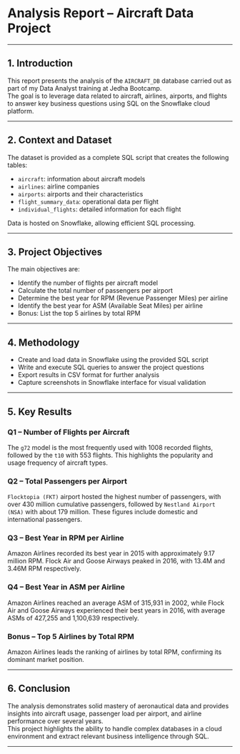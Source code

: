 # Analysis Report – Aircraft Data Project

---

## 1. Introduction

This report presents the analysis of the `AIRCRAFT_DB` database carried out as part of my Data Analyst training at Jedha Bootcamp.  
The goal is to leverage data related to aircraft, airlines, airports, and flights to answer key business questions using SQL on the Snowflake cloud platform.

---

## 2. Context and Dataset

The dataset is provided as a complete SQL script that creates the following tables:  
- `aircraft`: information about aircraft models  
- `airlines`: airline companies  
- `airports`: airports and their characteristics  
- `flight_summary_data`: operational data per flight  
- `individual_flights`: detailed information for each flight  

Data is hosted on Snowflake, allowing efficient SQL processing.

---

## 3. Project Objectives

The main objectives are:  
- Identify the number of flights per aircraft model  
- Calculate the total number of passengers per airport  
- Determine the best year for RPM (Revenue Passenger Miles) per airline  
- Identify the best year for ASM (Available Seat Miles) per airline  
- Bonus: List the top 5 airlines by total RPM  

---

## 4. Methodology

- Create and load data in Snowflake using the provided SQL script  
- Write and execute SQL queries to answer the project questions  
- Export results in CSV format for further analysis  
- Capture screenshots in Snowflake interface for visual validation  

---

## 5. Key Results

### Q1 – Number of Flights per Aircraft

The `g72` model is the most frequently used with 1008 recorded flights, followed by the `t10` with 553 flights. This highlights the popularity and usage frequency of aircraft types.

### Q2 – Total Passengers per Airport

`Flocktopia (FKT)` airport hosted the highest number of passengers, with over 430 million cumulative passengers, followed by `Nestland Airport (NSA)` with about 179 million. These figures include domestic and international passengers.

### Q3 – Best Year in RPM per Airline

Amazon Airlines recorded its best year in 2015 with approximately 9.17 million RPM. Flock Air and Goose Airways peaked in 2016, with 13.4M and 3.46M RPM respectively.

### Q4 – Best Year in ASM per Airline

Amazon Airlines reached an average ASM of 315,931 in 2002, while Flock Air and Goose Airways experienced their best years in 2016, with average ASMs of 427,255 and 1,100,639 respectively.

### Bonus – Top 5 Airlines by Total RPM

Amazon Airlines leads the ranking of airlines by total RPM, confirming its dominant market position.

---

## 6. Conclusion

The analysis demonstrates solid mastery of aeronautical data and provides insights into aircraft usage, passenger load per airport, and airline performance over several years.  
This project highlights the ability to handle complex databases in a cloud environment and extract relevant business intelligence through SQL.

---